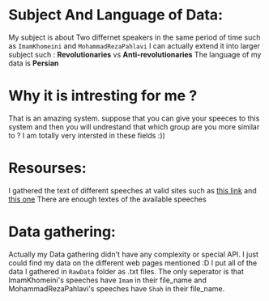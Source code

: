 # Subject And Language of Data:
My subject is about Two differnet speakers in the same period of time such as `ImamKhomeini` and `MohammadRezaPahlavi`
I can actually extend it into larger subject such : **Revolutionaries** vs **Anti-revolutionaries**
The language of my data is **Persian**

# Why it is intresting for me ?
That is an amazing system. suppose that you can give your speeces to this system and then you will undrestand that which group are you more similar to ?
I am totally very intersted in these fields :))

# Resourses:
I gathered the text of different speeches at valid sites such as [this link](https://mashruteh.org/wiki/index.php?title=%D8%B3%D8%AE%D9%86%D8%B1%D8%A7%D9%86%DB%8C%E2%80%8C%D9%87%D8%A7%DB%8C_%D9%85%D8%AD%D9%85%D8%AF%D8%B1%D8%B6%D8%A7_%D8%B4%D8%A7%D9%87_%D9%BE%D9%87%D9%84%D9%88%DB%8C_%D8%A2%D8%B1%DB%8C%D8%A7%D9%85%D9%87%D8%B1) and [this one](https://www.tabnak.ir/fa/news/770100/%D9%85%D8%AA%D9%86-%D9%88-%D9%88%DB%8C%D8%AF%DB%8C%D9%88%DB%8C-%DA%A9%D8%A7%D9%85%D9%84-%D8%B3%D8%AE%D9%86%D8%B1%D8%A7%D9%86%DB%8C-%D8%A7%D9%85%D8%A7%D9%85-%D8%AE%D9%85%DB%8C%D9%86%DB%8C-%D8%B1%D9%87-%D8%AF%D8%B1-%D8%A8%D9%87%D8%B4%D8%AA-%D8%B2%D9%87%D8%B1%D8%A7-%DB%B1%DB%B2-%D8%A8%D9%87%D9%85%D9%86-%DB%B5%DB%B7)
There are enough textes of the available speeches

# Data gathering:
Actually my Data gathering didn't have any complexity or special API. I just could find my data on the different web pages mentioned :D
I put all of the data I gathered in `RawData` folder as .txt files.
The only seperator is that ImamKhomeini's speeches have `Imam` in their file_name and MohammadRezaPahlavi's speeches have `Shah` in their file_name.

